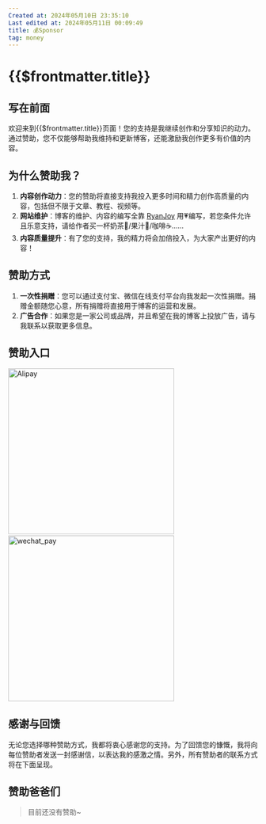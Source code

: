 ```yaml
---
Created at: 2024年05月10日 23:35:10
Last edited at: 2024年05月11日 00:09:49
title: 💰Sponsor
tag: money
---
```

# {{$frontmatter.title}}
## 写在前面
欢迎来到{{$frontmatter.title}}页面！您的支持是我继续创作和分享知识的动力。通过赞助，您不仅能够帮助我维持和更新博客，还能激励我创作更多有价值的内容。
## 为什么赞助我？
1. **内容创作动力**：您的赞助将直接支持我投入更多时间和精力创作高质量的内容，包括但不限于文章、教程、视频等。
2. **网站维护**：博客的维护、内容的编写全靠 [RyanJoy](./index) 用💗编写，若您条件允许且乐意支持，请给作者买一杯奶茶🧋/果汁🍹/咖啡☕️……
3. **内容质量提升**：有了您的支持，我的精力将会加倍投入，为大家产出更好的内容！
## 赞助方式
1. **一次性捐赠**：您可以通过支付宝、微信在线支付平台向我发起一次性捐赠。捐赠金额随您心意，所有捐赠将直接用于博客的运营和发展。
2. **广告合作**：如果您是一家公司或品牌，并且希望在我的博客上投放广告，请与我联系以获取更多信息。
## 赞助入口
<p>
  <img src="/about_me/alipay.jpg" alt="Alipay" style="display:inline-block; width:335px;"/>&nbsp;
  <img src="/about_me/wechat_pay.png" alt="wechat_pay" style="display:inline-block;width:335px;"/>
</p>

## 感谢与回馈
无论您选择哪种赞助方式，我都将衷心感谢您的支持。为了回馈您的慷慨，我将向每位赞助者发送一封感谢信，以表达我的感激之情。另外，所有赞助者的联系方式将在下面呈现。

## 赞助爸爸们
> 目前还没有赞助~